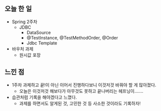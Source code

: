 ## 오늘 한 일

- Spring 2주차 
     - JDBC
          - DataSource 
          - @TestInstance, @TestMethodOrder, @Order
          - Jdbc Template 
- 바우처 과제 
     - 원시값 포장


## 느낀 점 

- 1주차 과제하고 끝!이 아닌 이어서 진행하다보니 이것저것 바꿔야 할 게 많아졌다.
  - 오늘은 이것저것 해보다가 아무것도 못하고 끝나버리는 헤프닝이.......
- 습관처럼 기록을 해야겠다고 느꼈다. 
  - 과제를 하면서도 알게된 것, 고민한 것 등 사소한 것이라도 기록하자! 
